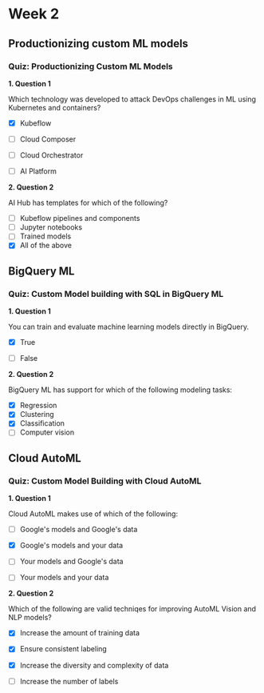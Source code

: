 # Week 2

## Productionizing custom ML models

### Quiz: Productionizing Custom ML Models

**1. Question 1**

Which technology was developed to attack DevOps challenges in ML using Kubernetes and containers?

- [x] Kubeflow
- [ ] Cloud Composer
- [ ] Cloud Orchestrator
- [ ] AI Platform


**2. Question 2**

AI Hub has templates for which of the following?

- [ ] Kubeflow pipelines and components
- [ ] Jupyter notebooks
- [ ] Trained models
- [x] All of the above

## BigQuery ML

### Quiz: Custom Model building with SQL in BigQuery ML
**1. Question 1**

You can train and evaluate machine learning models directly in BigQuery.

- [x] True
- [ ] False


**2. Question 2**

BigQuery ML has support for which of the following modeling tasks:

- [x] Regression
- [x] Clustering
- [x] Classification
- [ ] Computer vision

## Cloud AutoML

### Quiz: Custom Model Building with Cloud AutoML
**1. Question 1**

Cloud AutoML makes use of which of the following:

- [ ] Google's models and Google's data
- [x] Google's models and your data
- [ ] Your models and Google's data
- [ ] Your models and your data


**2. Question 2**

Which of the following are valid techniqes for improving AutoML Vision and NLP models?

- [x] Increase the amount of training data
- [x] Ensure consistent labeling
- [x] Increase the diversity and complexity of data
- [ ] Increase the number of labels


